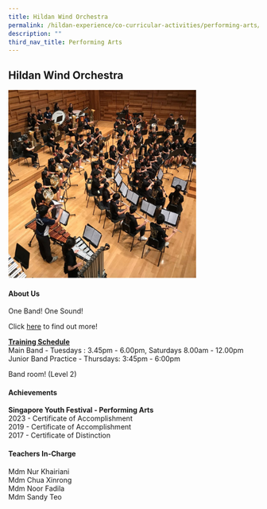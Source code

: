 ```yaml
---
title: Hildan Wind Orchestra
permalink: /hildan-experience/co-curricular-activities/performing-arts/hildan-wind-orchestra/
description: ""
third_nav_title: Performing Arts
---
```

Hildan Wind Orchestra
---------------------


<img src="/images/CCA/Wind%20Orchestra.jpg" style="width:75%">


#### About Us

One Band! One Sound!

Click&nbsp;[here](/files/CCA/St%20Hildas%20Wind%20Orchestra%20CCA%20Info.pdf)&nbsp;to find out more!

**<u>Training Schedule</u>**  
Main Band - Tuesdays :&nbsp;3.45pm - 6.00pm, Saturdays 8.00am - 12.00pm&nbsp;<br>
Junior Band Practice - Thursdays:&nbsp;3:45pm - 6:00pm

Band room! (Level 2)

#### Achievements

**Singapore Youth Festival - Performing Arts**<br>
2023 - Certificate of Accomplishment<br>
2019 - Certificate of Accomplishment<br>
2017 -&nbsp;Certificate of Distinction<br>

####  Teachers In-Charge
Mdm Nur Khairiani<br>
Mdm Chua Xinrong<br>
Mdm Noor Fadila<br>
Mdm Sandy Teo<br>
